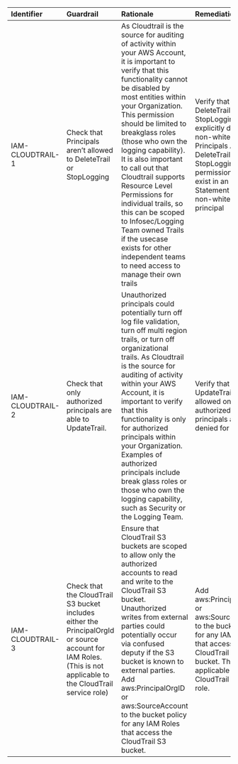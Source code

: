 | Identifier       | Guardrail                                                                                                                                                       | Rationale                                                                                                                                                                                                                                                                                                                                                                                                                                                                                                                                                      | Remediation                                                                                                                                                                                                      | References                                                                                                                                                                                                                                                                                                                                                    | Policy                                | IAM Actions                                          |
|:-----------------|:----------------------------------------------------------------------------------------------------------------------------------------------------------------|:---------------------------------------------------------------------------------------------------------------------------------------------------------------------------------------------------------------------------------------------------------------------------------------------------------------------------------------------------------------------------------------------------------------------------------------------------------------------------------------------------------------------------------------------------------------|:-----------------------------------------------------------------------------------------------------------------------------------------------------------------------------------------------------------------|:--------------------------------------------------------------------------------------------------------------------------------------------------------------------------------------------------------------------------------------------------------------------------------------------------------------------------------------------------------------|:--------------------------------------|:-----------------------------------------------------|
| IAM-CLOUDTRAIL-1 | Check that Principals aren’t allowed to DeleteTrail or StopLogging                                                                                              | As Cloudtrail is the source for auditing of activity within your AWS Account, it is important to verify that this functionality cannot be disabled by most entities within your Organization. This permission should be limited to breakglass roles (those who own the logging capability). It is also important to call out that Cloudtrail supports Resource Level Permissions for individual trails, so this can be scoped to Infosec/Logging Team owned Trails if the usecase exists for other independent teams to need access to manage their own trails | Verify that DeleteTrail and StopLogging are explicitly denied to non-whitelisted Principals And That DeleteTrail and StopLogging permissions don’t exist in an Allow Statement for any non-whitelisted principal | https://docs.aws.amazon.com/awscloudtrail/latest/userguide/security_iam_id-based-policy-examples.html https://docs.aws.amazon.com/IAM/latest/UserGuide/list_awscloudtrail.html                                                                                                                                                                                | Service Control Policy and IAM Policy | ['cloudtrail:DeleteTrail', 'cloudtrail:StopLogging'] |
| IAM-CLOUDTRAIL-2 | Check that only authorized principals are able to UpdateTrail.                                                                                                  | Unauthorized principals could potentially turn off log file validation, turn off multi region trails, or turn off organizational trails. As Cloudtrail is the source for auditing of activity within your AWS Account, it is important to verify that this functionality is only for authorized principals within your Organization. Examples of authorized principals include break glass roles or those who own the logging capability, such as Security or the Logging Team.                                                                                | Verify that UpdateTrail is allowed only for authorized principals and denied for all else.                                                                                                                       | https://docs.aws.amazon.com/awscloudtrail/latest/APIReference/API_UpdateTrail.html                                                                                                                                                                                                                                                                            |                                       | cloudtrail:UpdateTrail                               |
| IAM-CLOUDTRAIL-3 | Check that the CloudTrail S3 bucket includes either the PrincipalOrgId or source account for IAM Roles. (This is not applicable to the CloudTrail service role) | Ensure that CloudTrail S3 buckets are scoped to allow only the authorized accounts to read and write to the CloudTrail S3 bucket. Unauthorized writes from external parties could potentially occur via confused deputy if the S3 bucket is known to external parties. Add aws:PrincipalOrgID or aws:SourceAccount to the bucket policy for any IAM Roles that access the CloudTrail S3 bucket.                                                                                                                                                                | Add aws:PrincipalOrgID or aws:SourceAccount to the bucket policy for any IAM Roles that access the CloudTrail S3 bucket. This is not applicable to the CloudTrail service role.                                  | https://docs.aws.amazon.com/awscloudtrail/latest/userguide/cloudtrail-set-bucket-policy-for-multiple-accounts.html https://docs.aws.amazon.com/IAM/latest/UserGuide/reference_policies_condition-keys.html#condition-keys-principalorgid https://docs.aws.amazon.com/IAM/latest/UserGuide/reference_policies_condition-keys.html#condition-keys-sourceaccount | IAM Role                              |                                                      |